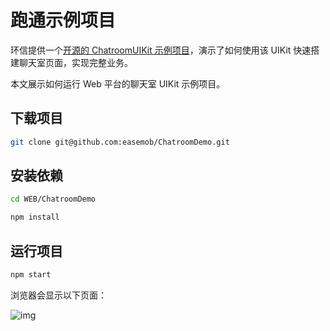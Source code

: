 # 跑通示例项目

<Toc />

环信提供一个[开源的 ChatroomUIKit 示例项目](https://github.com/easemob/ChatroomDemo/tree/dev/WEB/ChatroomDemo)，演示了如何使用该 UIKit 快速搭建聊天室页面，实现完整业务。

本文展示如何运行 Web 平台的聊天室 UIKit 示例项目。

## 下载项目

```sh
git clone git@github.com:easemob/ChatroomDemo.git
```

## 安装依赖

```sh
cd WEB/ChatroomDemo

npm install
```

## 运行项目

```sh
npm start
```

浏览器会显示以下页面：

![img](/images/uikit/chatroomweb/chatroom_enter.png)
